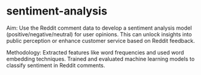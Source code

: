 # sentiment-analysis

Aim: Use the Reddit comment data to develop a sentiment analysis model (positive/negative/neutral) for user
opinions. This can unlock insights into public perception or enhance customer service based on Reddit feedback.

Methodology: Extracted features like word frequencies and used word embedding techniques. Trained and evaluated machine learning models to classify sentiment in Reddit comments.
